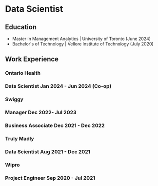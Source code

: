 # Data Scientist

## Education
- Master in Management Analytics | University of Toronto (June 2024)
- Bachelor's of Technology | Vellore Institute of Technology (July 2020)

## Work Experience

### Ontario Health
### Data Scientist Jan 2024 - Jun 2024 (Co-op)

### Swiggy
### Manager Dec 2022- Jul 2023 
### Business Associate Dec 2021 - Dec 2022

### Truly Madly
### Data Scientist Aug 2021 - Dec 2021 

### Wipro
### Project Engineer Sep 2020 - Jul 2021 
